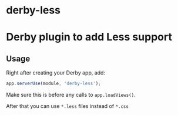 derby-less
==========

# Derby plugin to add Less support

## Usage

Right after creating your Derby app, add:

```js
app.serverUse(module, 'derby-less');
```

Make sure this is before any calls to `app.loadViews()`.

After that you can use `*.less` files instead of `*.css`